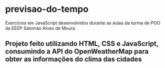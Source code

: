 # previsao-do-tempo
Exercícios em JavaScript desenvolvidos durante as aulas da turma de POO da EEEP Salomão Alves de Moura.

## Projeto feito utilizando HTML, CSS e JavaScript, consumindo a API do OpenWeatherMap para obter as informações do clima das cidades
